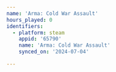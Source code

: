 ```yaml
---
name: 'Arma: Cold War Assault'
hours_played: 0
identifiers:
  - platform: steam
    appid: '65790'
    name: 'Arma: Cold War Assault'
    synced_on: '2024-07-04'

---
```

